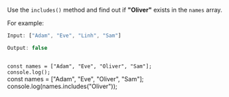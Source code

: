Use the `includes()` method
and
find out if **"Oliver"**
exists in the
`names` array.

For example:
```js
Input: ["Adam", "Eve", "Linh", "Sam"]

Output: false
```
<codeblock language="javascript" type="exercise" testMode="fixedInput">
<code>
const names = ["Adam", "Eve", "Oliver", "Sam"];
console.log();
</code>

<solution>
const names = ["Adam", "Eve", "Oliver", "Sam"];
console.log(names.includes("Oliver"));
</solution>
</codeblock>
